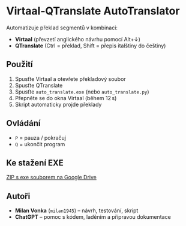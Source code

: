 
# Virtaal‑QTranslate AutoTranslator

Automatizuje překlad segmentů v kombinaci:
- **Virtaal** (převzetí anglického návrhu pomocí Alt+↓)
- **QTranslate** (Ctrl = překlad, Shift = přepis italštiny do češtiny)

## Použití

1. Spusťte Virtaal a otevřete překladový soubor
2. Spusťte QTranslate
3. Spusťte `auto_translate.exe` (nebo `auto_translate.py`)
4. Přepněte se do okna Virtaal (během 12 s)
5. Skript automaticky projde překlady

## Ovládání

- `P` = pauza / pokračuj  
- `Q` = ukončit program

## Ke stažení EXE

[ZIP s exe souborem na Google Drive](https://drive.google.com/file/d/1LZbMLxDHvF92-C2dFc-gFmgoIvJq5XB_/view?usp=drive_link)

## Autoři

- **Milan Vonka** (`milan1945`) – návrh, testování, skript  
- **ChatGPT** – pomoc s kódem, laděním a přípravou dokumentace
